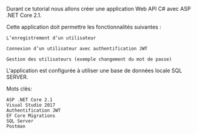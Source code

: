 Durant ce tutorial nous allons créer une application Web API C# avec ASP .NET Core 2.1.

Cette application doit permettre les fonctionnalités suivantes :
	
	L’enregistrement d’un utilisateur
	
	Connexion d’un utilisateur avec authentification JWT
	
	Gestion des utilisateurs (exemple changement du mot de passe)
	

L'application est configurée à utiliser une base de données locale SQL SERVER.


Mots clès:

	ASP .NET Core 2.1	
	Visual Studio 2017
	Authentification JWT
	EF Core Migrations
	SQL Server
	Postman
